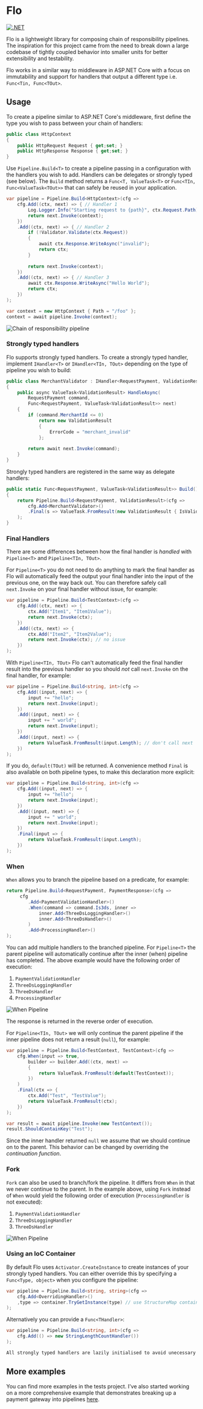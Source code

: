 # Flo

[![.NET](https://github.com/sandhaka/Flo/actions/workflows/net.yaml/badge.svg?branch=master&event=push)](https://github.com/sandhaka/Flo/actions/workflows/net.yaml)

Flo is a lightweight library for composing chain of responsibility pipelines. The inspiration for this project came from the need to break down a large codebase of tightly coupled behavior into smaller units for better extensibility and testability.

Flo works in a similar way to middleware in ASP.NET Core with a focus on immutability and support for handlers that output a different type i.e. `Func<Tin, Func<TOut>`.

## Usage

To create a pipeline similar to ASP.NET Core's middleware, first define the type you wish to pass between your chain of handlers:

```c#
public class HttpContext
{
    public HttpRequest Request { get;set; }
    public HttpResponse Response { get;set; }
}
```

Use `Pipeline.Build<T>` to create a pipeline passing in a configuration with the handlers you wish to add. Handlers can be delegates or strongly typed (see below). The `Build` method returns a `Func<T, ValueTask<T>` or `Func<TIn, Func<ValueTask<TOut>>` that can safely be reused in your application.

```c#
var pipeline = Pipeline.Build<HttpContext>(cfg =>
    cfg.Add((ctx, next) => { // Handler 1
        Log.Logger.Info("Starting request to {path}", ctx.Request.Path);
        return next.Invoke(context);
    })
    .Add((ctx, next) => { // Handler 2
        if (!Validator.Validate(ctx.Request)) 
        {
            await ctx.Response.WriteAsync("invalid");
            return ctx;
        }
        
        return next.Invoke(context);
    })
    .Add((ctx, next) => { // Handler 3
        await ctx.Response.WriteAsync("Hello World");
        return ctx;
    })
);

var context = new HttpContext { Path = "/foo" };
context = await pipeline.Invoke(context);
```

![Chain of responsibility pipeline](./docs/img/cop.svg)


### Strongly typed handlers

Flo supports strongly typed handlers. To create a strongly typed handler, implement `IHandler<T>` or `IHandler<TIn, TOut>` depending on the type of pipeline you wish to build:

```c#
public class MerchantValidator : IHandler<RequestPayment, ValidationResult>
{
    public async ValueTask<ValidationResult> HandleAsync(
        RequestPayment command, 
        Func<RequestPayment, ValueTask<ValidationResult>> next)
    {
        if (command.MerchantId <= 0)
            return new ValidationResult
            {
                ErrorCode = "merchant_invalid"
            };
        
        return await next.Invoke(command);
    }
}
```

Strongly typed handlers are registered in the same way as delegate handlers:

```c#
public static Func<RequestPayment, ValueTask<ValidationResult>> Build()
{
    return Pipeline.Build<RequestPayment, ValidationResult>(cfg =>
        cfg.Add<MerchantValidator>()
        .Final(s => ValueTask.FromResult(new ValidationResult { IsValid = true }))
    );
}
```

### Final Handlers 

There are some differences between how the final handler is _handled_ with `Pipeline<T>` and `Pipeline<TIn, TOut>`.

For `Pipeline<T>` you do not need to do anything to mark the final handler as Flo will automatically feed the output your final handler into the input of the previous one, on the way back out. You can therefore safely call `next.Invoke` on your final handler without issue, for example:

```c#
var pipeline = Pipeline.Build<TestContext>(cfg =>
    cfg.Add((ctx, next) => {
        ctx.Add("Item1", "Item1Value");
        return next.Invoke(ctx);
    })
    .Add((ctx, next) => {
        ctx.Add("Item2", "Item2Value");
        return next.Invoke(ctx); // no issue
    })
);
```

With `Pipeline<TIn, TOut>` Flo can't automatically feed the final handler result into the previous handler so you should _not_ call `next.Invoke` on the final handler, for example:

```c#
var pipeline = Pipeline.Build<string, int>(cfg =>
    cfg.Add((input, next) => {
        input += "hello";
        return next.Invoke(input);
    })
    .Add((input, next) => {
        input += " world";
        return next.Invoke(input);
    })
    .Add((input, next) => {
        return ValueTask.FromResult(input.Length); // don't call next
    })
);
```

If you do, `default(TOut)` will be returned. A convenience method `Final` is also available on both pipeline types, to make this declaration more explicit:

```c#
var pipeline = Pipeline.Build<string, int>(cfg =>
    cfg.Add((input, next) => {
        input += "hello";
        return next.Invoke(input);
    })
    .Add((input, next) => {
        input += " world";
        return next.Invoke(input);
    })
    .Final(input => {
        return ValueTask.FromResult(input.Length); 
    })
);
```

### When

`When` allows you to branch the pipeline based on a predicate, for example:

```c#
return Pipeline.Build<RequestPayment, PaymentResponse>(cfg =>
     cfg
        .Add<PaymentValidationHandler>() 
        .When(command => command.Is3ds, inner => 
            inner.Add<ThreeDsLoggingHandler>() 
            inner.Add<ThreeDsHandler>() 
        )
        .Add<ProcessingHandler>() 
);
```

You can add multiple handlers to the branched pipeline. For `Pipeline<T>` the parent pipeline will automatically continue after the inner (when) pipeline has completed. The above example would have the following order of execution:

1. `PaymentValidationHandler`
2. `ThreeDsLoggingHandler`
3. `ThreeDsHandler`
4. `ProcessingHandler`

![When Pipeline](./docs/img/when.svg)

The response is returned in the reverse order of execution.

For `Pipeline<TIn, TOut>` we will only continue the parent pipeline if the inner pipeline does not return a result (`null`), for example:

```c#
var pipeline = Pipeline.Build<TestContext, TestContext>(cfg =>
    cfg.When(input => true,
        builder => builder.Add((ctx, next) =>
        {
            return ValueTask.FromResult(default(TestContext));
        })
    )
    .Final(ctx => {
        ctx.Add("Test", "TestValue");
        return ValueTask.FromResult(ctx);
    })
);

var result = await pipeline.Invoke(new TestContext());
result.ShouldContainKey("Test");
```

Since the inner handler returned `null` we assume that we should continue on to the parent. This behavior can be changed by overriding the _continuation function_.

### Fork

`Fork` can also be used to branch/fork the pipeline. It differs from `When` in that we never continue to the parent. In the example above, using `Fork` instead of `When` would yield the following order of execution (`ProcessingHandler` is not executed):

1. `PaymentValidationHandler`
2. `ThreeDsLoggingHandler`
3. `ThreeDsHandler`

![When Pipeline](./docs/img/fork.svg)

### Using an IoC Container 

By default Flo uses `Activator.CreateInstance` to create instances of your strongly typed handlers. You can either override this by specifying a `Func<Type, object>` when you configure the pipeline:

```c#
var pipeline = Pipeline.Build<string, string>(cfg =>
    cfg.Add<OverridingHandler>()
    ,type => container.TryGetInstance(type) // use StructureMap container
); 
```

Alternatively you can provide a `Func<THandler>`:

```c#
var pipeline = Pipeline.Build<string, int>(cfg =>
    cfg.Add(() => new StringLengthCountHandler())
);

All strongly typed handlers are lazily initialised to avoid unecessary overhead if a path in the pipeline is not hit.
```

## More examples

You can find more examples in the tests project. I've also started working on a more comprehensive example that demonstrates breaking up a payment gateway into pipelines [here](https://github.com/benfoster/Flo/tree/sample).
